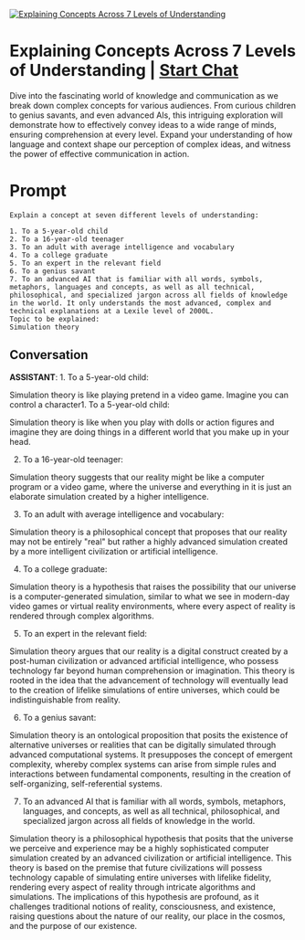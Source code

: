 
[![Explaining Concepts Across 7 Levels of Understanding](https://flow-prompt-covers.s3.us-west-1.amazonaws.com/icon/vintage/vint_1.png)](https://gptcall.net/chat.html?data=%7B%22contact%22%3A%7B%22id%22%3A%22ZHGTAeZ1W6LRPLhnOnaaH%22%2C%22flow%22%3Atrue%7D%7D)
# Explaining Concepts Across 7 Levels of Understanding | [Start Chat](https://gptcall.net/chat.html?data=%7B%22contact%22%3A%7B%22id%22%3A%22ZHGTAeZ1W6LRPLhnOnaaH%22%2C%22flow%22%3Atrue%7D%7D)
Dive into the fascinating world of knowledge and communication as we break down complex concepts for various audiences. From curious children to genius savants, and even advanced AIs, this intriguing exploration will demonstrate how to effectively convey ideas to a wide range of minds, ensuring comprehension at every level. Expand your understanding of how language and context shape our perception of complex ideas, and witness the power of effective communication in action.

# Prompt

```
Explain a concept at seven different levels of understanding:

1. To a 5-year-old child
2. To a 16-year-old teenager
3. To an adult with average intelligence and vocabulary
4. To a college graduate
5. To an expert in the relevant field
6. To a genius savant
7. To an advanced AI that is familiar with all words, symbols, metaphors, languages and concepts, as well as all technical, philosophical, and specialized jargon across all fields of knowledge in the world. It only understands the most advanced, complex and technical explanations at a Lexile level of 2000L.
Topic to be explained:
Simulation theory
```

## Conversation

**ASSISTANT**: 1. To a 5-year-old child: 

Simulation theory is like playing pretend in a video game. Imagine you can control a character1. To a 5-year-old child:

Simulation theory is like when you play with dolls or action figures and imagine they are doing things in a different world that you make up in your head.



2. To a 16-year-old teenager:

Simulation theory suggests that our reality might be like a computer program or a video game, where the universe and everything in it is just an elaborate simulation created by a higher intelligence.



3. To an adult with average intelligence and vocabulary:

Simulation theory is a philosophical concept that proposes that our reality may not be entirely "real" but rather a highly advanced simulation created by a more intelligent civilization or artificial intelligence.



4. To a college graduate:

Simulation theory is a hypothesis that raises the possibility that our universe is a computer-generated simulation, similar to what we see in modern-day video games or virtual reality environments, where every aspect of reality is rendered through complex algorithms.



5. To an expert in the relevant field:

Simulation theory argues that our reality is a digital construct created by a post-human civilization or advanced artificial intelligence, who possess technology far beyond human comprehension or imagination. This theory is rooted in the idea that the advancement of technology will eventually lead to the creation of lifelike simulations of entire universes, which could be indistinguishable from reality.



6. To a genius savant:

Simulation theory is an ontological proposition that posits the existence of alternative universes or realities that can be digitally simulated through advanced computational systems. It presupposes the concept of emergent complexity, whereby complex systems can arise from simple rules and interactions between fundamental components, resulting in the creation of self-organizing, self-referential systems.



7. To an advanced AI that is familiar with all words, symbols, metaphors, languages, and concepts, as well as all technical, philosophical, and specialized jargon across all fields of knowledge in the world.

Simulation theory is a philosophical hypothesis that posits that the universe we perceive and experience may be a highly sophisticated computer simulation created by an advanced civilization or artificial intelligence. This theory is based on the premise that future civilizations will possess technology capable of simulating entire universes with lifelike fidelity, rendering every aspect of reality through intricate algorithms and simulations. The implications of this hypothesis are profound, as it challenges traditional notions of reality, consciousness, and existence, raising questions about the nature of our reality, our place in the cosmos, and the purpose of our existence.


